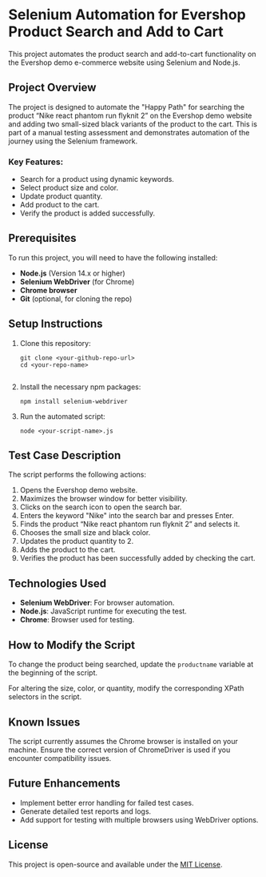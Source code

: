 <!DOCTYPE html>
<html lang="en">
<head>
    <meta charset="UTF-8">
    <meta name="viewport" content="width=device-width, initial-scale=1.0">
   
</head>
<body>

<h1>Selenium Automation for Evershop Product Search and Add to Cart</h1>

<p>This project automates the product search and add-to-cart functionality on the Evershop demo e-commerce website using Selenium and Node.js.</p>

<h2>Project Overview</h2>
<p>The project is designed to automate the "Happy Path" for searching the product “Nike react phantom run flyknit 2” on the Evershop demo website and adding two small-sized black variants of the product to the cart. This is part of a manual testing assessment and demonstrates automation of the journey using the Selenium framework.</p>

<h3>Key Features:</h3>
<ul>
    <li>Search for a product using dynamic keywords.</li>
    <li>Select product size and color.</li>
    <li>Update product quantity.</li>
    <li>Add product to the cart.</li>
    <li>Verify the product is added successfully.</li>
</ul>

<h2>Prerequisites</h2>
<p>To run this project, you will need to have the following installed:</p>
<ul>
    <li><strong>Node.js</strong> (Version 14.x or higher)</li>
    <li><strong>Selenium WebDriver</strong> (for Chrome)</li>
    <li><strong>Chrome browser</strong></li>
    <li><strong>Git</strong> (optional, for cloning the repo)</li>
</ul>

<h2>Setup Instructions</h2>

<ol>
    <li>Clone this repository:
        <pre><code>git clone &lt;your-github-repo-url&gt;
cd &lt;your-repo-name&gt;
        </code></pre>
    </li>
    <li>Install the necessary npm packages:
        <pre><code>npm install selenium-webdriver</code></pre>
    </li>
    <li>Run the automated script:
        <pre><code>node &lt;your-script-name&gt;.js</code></pre>
    </li>
</ol>

<h2>Test Case Description</h2>
<p>The script performs the following actions:</p>
<ol>
    <li>Opens the Evershop demo website.</li>
    <li>Maximizes the browser window for better visibility.</li>
    <li>Clicks on the search icon to open the search bar.</li>
    <li>Enters the keyword "Nike" into the search bar and presses Enter.</li>
    <li>Finds the product “Nike react phantom run flyknit 2” and selects it.</li>
    <li>Chooses the small size and black color.</li>
    <li>Updates the product quantity to 2.</li>
    <li>Adds the product to the cart.</li>
    <li>Verifies the product has been successfully added by checking the cart.</li>
</ol>

<h2>Technologies Used</h2>
<ul>
    <li><strong>Selenium WebDriver</strong>: For browser automation.</li>
    <li><strong>Node.js</strong>: JavaScript runtime for executing the test.</li>
    <li><strong>Chrome</strong>: Browser used for testing.</li>
</ul>

<h2>How to Modify the Script</h2>
<p>To change the product being searched, update the <code>productname</code> variable at the beginning of the script.</p>
<p>For altering the size, color, or quantity, modify the corresponding XPath selectors in the script.</p>

<h2>Known Issues</h2>
<p>The script currently assumes the Chrome browser is installed on your machine. Ensure the correct version of ChromeDriver is used if you encounter compatibility issues.</p>

<h2>Future Enhancements</h2>
<ul>
    <li>Implement better error handling for failed test cases.</li>
    <li>Generate detailed test reports and logs.</li>
    <li>Add support for testing with multiple browsers using WebDriver options.</li>
</ul>

<h2>License</h2>
<p>This project is open-source and available under the <a href="LICENSE">MIT License</a>.</p>

</body>
</html>

 
